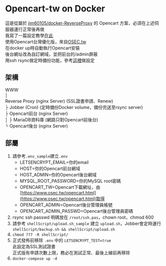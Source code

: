 # Opencart-tw on Docker
這是從屬於 [jim60105/docker-ReverseProxy](https://github.com/jim60105/docker-ReverseProxy) 的 Opencart 方案，必須在上述伺服器運行正常後再做\
我寫了一篇設定教學[在此](https://blog.maki0419.com/2020/08/docker-opencart.html)\
使用Opencart台灣優化版，來自[OSEC.tw](https://www.osec.tw/opencart.html)\
在docker up時自動執行Opencart安裝\
後台網址改為自訂網域，並把前台的/admin屏蔽\
用ssh rsync做定時備份功能，參考[這裡](https://blog.maki0419.com/2020/08/docker-opencart.html#rsync-server%E8%A8%AD%E5%AE%9A%E5%92%8C%E5%82%99%E4%BB%BD%E9%82%84%E5%8E%9F)做設定

## 架構
WWW\
│\
Reverse Proxy (nginx Server) (SSL證書申請、Renew)\
├ Jobber (Cron) (定時備份Docker volume，備份完送至rsync server) \
├ Opencart前台 (nginx Server)\
│  ├ MariaDB資料庫 (網路只對Opencart前後台)\
└ Opencart後台 (nginx Server)

## 部屬
1. 請參考`.env_sample`建立`.env`
	* LETSENCRYPT_EMAIL=你的email
	* HOST=你的Opencart前台網域
	* HOST_ADMIN=你的Opencart後台網域
	* MYSQL_ROOT_PASSWORD=你的MySQL root密碼
	* OPENCART_TW=Opencart下載網址，由[https://www.osec.tw/opencart.html](https://www.osec.tw/opencart.html)取得
	* OPENCART_ADMIN=Opencart後台管理員帳號
	* OPENCART_ADMIN_PASSWD=Opencart後台管理員密碼
1. rsync ssh passwd 明碼放在 `/root/ssh.pas`，chown root，chmod 600
1. 請參考 `shellScript/upload.sh_sample` 建立 `upload.sh`，Jobber會定時運行`shellScript/backup.sh && shellScript/upload.sh ` 
1. `chmod 777 -R shellScript/`
1. 正式發佈前移除 `.env` 中的 `LETSENCRYPT_TEST=true`\
此設定為SSL測試證書\
正式版有申請次數上限，務必在測試正常、最後上線前再移除
1. `docker-compose up -d`
